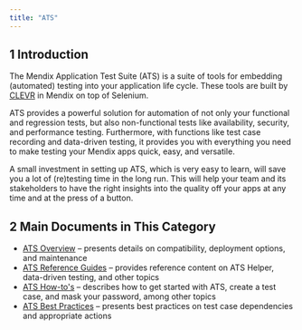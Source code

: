 ```yaml
---
title: "ATS"
---
```


## 1 Introduction

The Mendix Application Test Suite (ATS) is a suite of tools for embedding (automated) testing into your application life cycle. These tools are built by [CLEVR](https://www.clevr.com/) in Mendix on top of Selenium.

ATS provides a powerful solution for automation of not only your functional and regression tests, but also non-functional tests like availability, security, and performance testing. Furthermore, with functions like test case recording and data-driven testing, it provides you with everything you need to make testing your Mendix apps quick, easy, and versatile.

A small investment in setting up ATS, which is very easy to learn, will save you a lot of (re)testing time in the long run. This will help your team and its stakeholders to have the right insights into the quality off your apps at any time and at the press of a button.

## 2 Main Documents in This Category

* [ATS Overview](ov) – presents details on compatibility, deployment options, and maintenance
* [ATS Reference Guides](rg-ats) – provides reference content on ATS Helper, data-driven testing, and other topics
* [ATS How-to's](ht) – describes how to get started with ATS, create a test case, and mask your password, among other topics
* [ATS Best Practices](bp) – presents best practices on test case dependencies and appropriate actions
